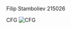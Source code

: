 Filip Stamboliev 215026

CFG
![CFG](https://github.com/PhaynF/SI_2023_lab2_215026/assets/101865720/9c59a6f6-2909-479c-b6ec-07138f8c6755)
